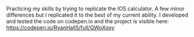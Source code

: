 Practicing my skills by trying to replicate the IOS calculator.
A few minor differences but I replicated it to the best of my current ability.
I developed and tested the code on codepen.io and the project is visible here: https://codepen.io/RyanHall5/full/QWoXqxy
